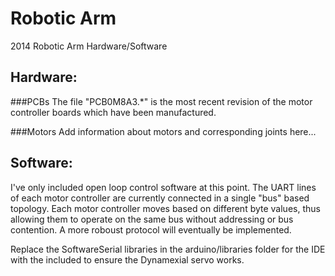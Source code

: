 Robotic Arm
===========

2014 Robotic Arm Hardware/Software

Hardware:
---------

###PCBs
The file "PCB0M8A3.*" is the most recent revision of the motor controller boards which have been manufactured.

###Motors
Add information about motors and corresponding joints here...

Software:
---------

I've only included open loop control software at this point. The UART lines of each motor controller are currently connected in a single "bus" based topology. Each motor controller moves based on different byte values, thus allowing them to operate on the same bus without addressing or bus contention. A more roboust protocol will eventually be implemented.

Replace the SoftwareSerial libraries in the arduino/libraries folder for the IDE with the included to ensure the Dynamexial servo works.